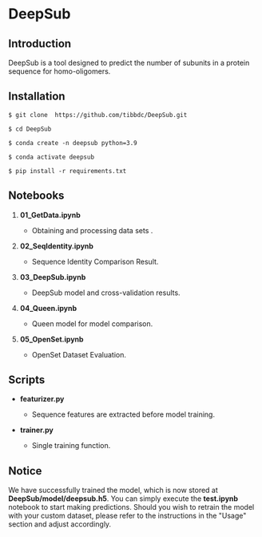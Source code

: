 # DeepSub

## Introduction
DeepSub is a tool designed to predict the number of subunits in a protein sequence for homo-oligomers.

## Installation
``` shell
$ git clone  https://github.com/tibbdc/DeepSub.git
```

``` shell
$ cd DeepSub 
```
``` shell
$ conda create -n deepsub python=3.9 
```
``` shell
$ conda activate deepsub 
```
``` shell
$ pip install -r requirements.txt
```

## Notebooks

1. **01_GetData.ipynb**
   - Obtaining and processing data sets .

2. **02_SeqIdentity.ipynb**
   - Sequence Identity Comparison Result.

3. **03_DeepSub.ipynb**
   - DeepSub model and cross-validation results.

5. **04_Queen.ipynb**
   - Queen model for model comparison.

6. **05_OpenSet.ipynb**
   - OpenSet Dataset Evaluation.

## Scripts

- **featurizer.py**
  - Sequence features are extracted before model training.

- **trainer.py**
  - Single training function.


## Notice
   
We have successfully trained the model, which is now stored at **DeepSub/model/deepsub.h5**. You can simply execute the **test.ipynb** notebook to start making predictions. Should you wish to retrain the model with your custom dataset, please refer to the instructions in the "Usage" section and adjust accordingly.






